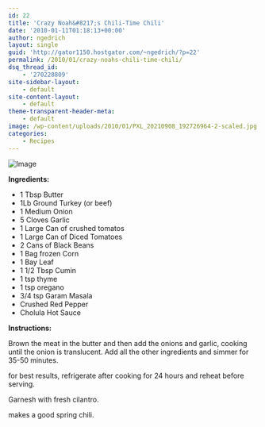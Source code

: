 ```yaml
---
id: 22
title: 'Crazy Noah&#8217;s Chili-Time Chili'
date: '2010-01-11T01:18:13+00:00'
author: ngedrich
layout: single
guid: 'http://gator1150.hostgator.com/~ngedrich/?p=22'
permalink: /2010/01/crazy-noahs-chili-time-chili/
dsq_thread_id:
    - '270228809'
site-sidebar-layout:
    - default
site-content-layout:
    - default
theme-transparent-header-meta:
    - default
image: /wp-content/uploads/2010/01/PXL_20210908_192726964-2-scaled.jpg
categories:
    - Recipes
---
```


![Image](https://socalledtech.com/wp-content/uploads/2010/01/PXL_20210908_192726964-2-1024x918.jpg)

**Ingredients:**  
- 1 Tbsp Butter  
- 1Lb Ground Turkey (or beef)  
- 1 Medium Onion  
- 5 Cloves Garlic  
- 1 Large Can of crushed tomatos  
- 1 Large Can of Diced Tomatoes  
- 2 Cans of Black Beans  
- 1 Bag frozen Corn  
- 1 Bay Leaf  
- 1 1/2 Tbsp Cumin  
- 1 tsp thyme  
- 1 tsp oregano  
- 3/4 tsp Garam Masala  
- Crushed Red Pepper  
- Cholula Hot Sauce

**Instructions:**  

Brown the meat in the butter and then add the onions and garlic, cooking until the onion is translucent. Add all the other ingredients and simmer for 35-50 minutes.

for best results, refrigerate after cooking for 24 hours and reheat before serving.

Garnesh with fresh cilantro.

makes a good spring chili.